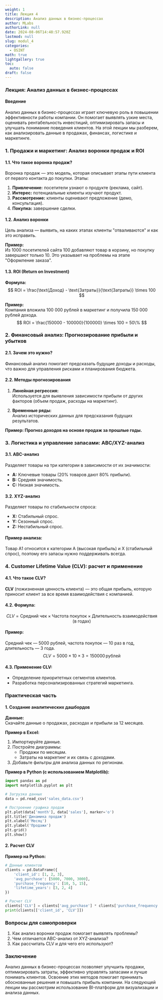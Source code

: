 ```yaml
---
weight: 1
title: Лекция 4
description: Анализ данных в бизнес-процессах
author: MLabs
authorLink: null
date: 2024-08-06T14:48:57.920Z
lastmod: null
slug: modul_4
categories:
  - OSINT
math: true
lightgallery: true
toc:
  auto: false
draft: false
---
```


### **Лекция: Анализ данных в бизнес-процессах**

#### **Введение**

Анализ данных в бизнес-процессах играет ключевую роль в повышении эффективности работы компании. Он помогает выявлять узкие места, оценивать рентабельность инвестиций, оптимизировать запасы и улучшать понимание поведения клиентов. На этой лекции мы разберем, как анализировать данные в продажах, финансах, логистике и маркетинге.

### **1. Продажи и маркетинг: Анализ воронки продаж и ROI**

#### **1.1. Что такое воронка продаж?**
Воронка продаж — это модель, которая описывает этапы пути клиента от первого контакта до покупки.  Этапы:  
1. **Привлечение:** посетители узнают о продукте (реклама, сайт).  
2. **Интерес:** потенциальные клиенты изучают продукт.  
3. **Рассмотрение:** клиенты оценивают предложение (демо, консультация).  
4. **Покупка:** завершение сделки.

#### **1.2. Анализ воронки**
Цель анализа — выявить, на каких этапах клиенты "отваливаются" и как это исправить.  

**Пример:**  
Из 1000 посетителей сайта 100 добавляют товар в корзину, но покупку завершают только 10. Это указывает на проблемы на этапе "Оформление заказа".

#### **1.3. ROI (Return on Investment)**
**Формула:**
$$
ROI = \frac{\text{Доход} - \text{Затраты}}{\text{Затраты}} \times 100
$$

**Пример:**  
Компания вложила 100 000 рублей в маркетинг и получила 150 000 рублей дохода.  
$$
ROI = \frac{150000 - 100000}{100000} \times 100 = 50\%
$$

### **2. Финансовый анализ: Прогнозирование прибыли и убытков**

#### **2.1. Зачем это нужно?**
Финансовый анализ помогает предсказать будущие доходы и расходы, что важно для управления рисками и планирования бюджета.

#### **2.2. Методы прогнозирования**
1. **Линейная регрессия:**  
   Используется для выявления зависимости прибыли от других факторов (объем продаж, расходы на маркетинг).  

2. **Временные ряды:**  
   Анализ исторических данных для предсказания будущих результатов.  

**Пример: Прогноз доходов на основе продаж за прошлые годы.**

### **3. Логистика и управление запасами: ABC/XYZ-анализ**

#### **3.1. ABC-анализ**
Разделяет товары на три категории в зависимости от их значимости:
- **A:** Ключевые товары (20% товаров дают 80% прибыли).  
- **B:** Средняя значимость.  
- **C:** Низкая значимость.  

#### **3.2. XYZ-анализ**
Разделяет товары по стабильности спроса:
- **X:** Стабильный спрос.  
- **Y:** Сезонный спрос.  
- **Z:** Нестабильный спрос.  

#### **Пример анализа:**
Товар A1 относится к категории A (высокая прибыль) и X (стабильный спрос), поэтому его запасы нужно поддерживать всегда.

### **4. Customer Lifetime Value (CLV): расчет и применение**

#### **4.1. Что такое CLV?**
**CLV** (пожизненная ценность клиента) — это общая прибыль, которую приносит клиент за все время взаимодействия с компанией.

#### **4.2. Формула:**
$$
CLV = \text{Средний чек} \times \text{Частота покупок} \times \text{Длительность взаимодействия (в годах)}
$$

#### **Пример:**
Средний чек — 5000 рублей, частота покупок — 10 раз в год, длительность — 3 года.  
$$
CLV = 5000 \times 10 \times 3 = 150000 \, \text{рублей}
$$

#### **4.3. Применение CLV:**
- Определение приоритетных сегментов клиентов.  
- Разработка персонализированных стратегий маркетинга.  

### **Практическая часть**

#### **1. Создание аналитических дашбордов**

**Данные:**  
Скачайте данные о продажах, расходах и прибыли за 12 месяцев.

**Пример в Excel:**  
1. Импортируйте данные.  
2. Постройте диаграммы:  
   - Продажи по месяцам.  
   - Затраты на маркетинг и их связь с доходами.  
3. Добавьте фильтры для анализа данных по регионам.

**Пример в Python (с использованием Matplotlib):**
```python
import pandas as pd
import matplotlib.pyplot as plt

# Загрузка данных
data = pd.read_csv('sales_data.csv')

# Построение графика продаж
plt.plot(data['month'], data['sales'], marker='o')
plt.title('Динамика продаж')
plt.xlabel('Месяц')
plt.ylabel('Продажи')
plt.grid()
plt.show()
```

#### **2. Расчет CLV**

**Пример на Python:**
```python
# Данные клиентов
clients = pd.DataFrame({
    'client_id': [1, 2, 3],
    'avg_purchase': [5000, 7000, 3000],
    'purchase_frequency': [10, 5, 15],
    'lifetime_years': [3, 2, 4]
})

# Расчет CLV
clients['CLV'] = clients['avg_purchase'] * clients['purchase_frequency'] * clients['lifetime_years']
print(clients[['client_id', 'CLV']])
```

### **Вопросы для самопроверки**

1. Как анализ воронки продаж помогает выявлять проблемы?  
2. Чем отличается ABC-анализ от XYZ-анализа?  
3. Как рассчитать CLV и для чего его используют?  

### **Заключение**

Анализ данных в бизнес-процессах позволяет улучшить продажи, оптимизировать затраты, эффективно управлять запасами и лучше понимать клиентов. Освоение этих методов помогает принимать обоснованные решения и повышать прибыль компании. На следующей лекции мы рассмотрим использование BI-платформ для визуализации и анализа данных.